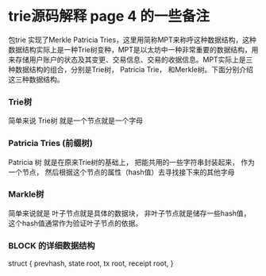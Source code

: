 trie源码解释  page 4 的一些备注
========================================

包trie 实现了Merkle Patricia Tries，这里用简称MPT来称呼这种数据结构，这种数据结构实际上是一种Trie树变种，MPT是以太坊中一种非常重要的数据结构，用来存储用户账户的状态及其变更、交易信息、交易的收据信息。MPT实际上是三种数据结构的组合，分别是Trie树， Patricia Trie， 和Merkle树。下面分别介绍这三种数据结构。


### Trie树
简单来说  Trie树 就是一个节点就是一个字母


### Patricia Tries (前缀树)
Patricia 树 就是在原来Trie树的基础上， 把能共用的一些字符串封装起来， 作为一个节点， 然后根据这个节点的属性（hash值）去寻找接下来的其他字母


### Markle树
简单来说就是 叶子节点就是具体的数据块， 非叶子节点就是储存一些hash值， 这个hash值通常作为验证叶子节点的依据。




### BLOCK 的详细数据结构


struct {
  prevhash,
  state root, 
  tx root,
  receipt root,
}
